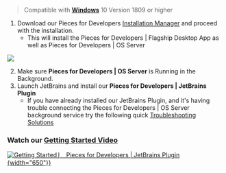 [//]: # (title: Windows)

> Compatible with [**Windows**](https://www.catalog.update.microsoft.com/Search.aspx?q=windows%2010%201809) 10 Version 1809 or higher
1. Download our Pieces for Developers [Installation Manager](https://builds.pieces.app/stages/production/pieces_suite_windows/appinstaller/download) and proceed with the installation.
    -  This will install the Pieces for Developers | Flagship Desktop App as well as Pieces for Developers | OS Server
  
![](INSTALL_WINDOWS.gif)

2. Make sure **Pieces for Developers | OS Server** is Running in the Background.
3. Launch JetBrains and install our **Pieces for Developers | JetBrains Plugin**
    -  If you have already installed our JetBrains Plugin, and it's having trouble connecting the Pieces for Developers | OS Server background service try the following quick [Troubleshooting Solutions](troubleshooting.md "Troubleshooting")

### Watch our [**Getting Started Video**](https://youtu.be/C8S3URf7MLE)

[![Getting Started ⎸ Pieces for Developers | JetBrains Plugin](https://storage.googleapis.com/pieces_static_resources/jetbrains_marketplace/Graphics/JB_Getting_Started.png){width="650"}}](https://youtu.be/C8S3URf7MLE)

